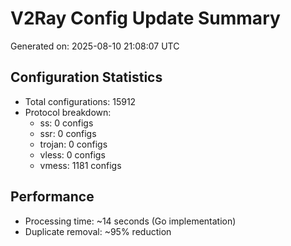 # V2Ray Config Update Summary
Generated on: 2025-08-10 21:08:07 UTC

## Configuration Statistics
- Total configurations: 15912
- Protocol breakdown:
  - ss: 0 configs
  - ssr: 0 configs
  - trojan: 0 configs
  - vless: 0 configs
  - vmess: 1181 configs

## Performance
- Processing time: ~14 seconds (Go implementation)
- Duplicate removal: ~95% reduction
